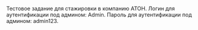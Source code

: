 Тестовое задание для стажировки в компанию АТОН.
Логин для аутентификации под админом: Admin.
Пароль для аутентификации под админом: admin123.
